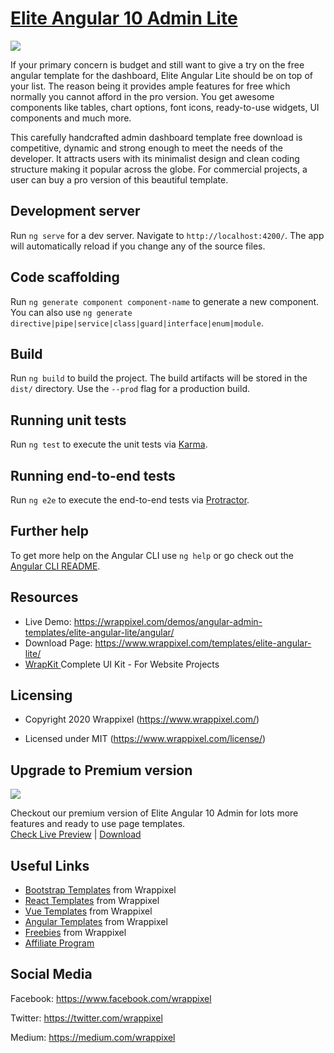 <!-- # elite-admin-angular-lite 6,8,9 and 10 -->

<!-- Heading of Template -->
<h1>
  <a href="https://wrappixel.com/demos/angular-admin-templates/elite-angular-lite/angular">Elite Angular 10 Admin Lite</a>
</h1>

<!-- Main image of Template -->
<a target="_blank" href="https://www.wrappixel.com/wp-content/uploads/edd/2020/04/elite-angular-lite-y.jpg">
  <img src="https://www.wrappixel.com/wp-content/uploads/edd/2020/04/elite-angular-lite-y.jpg" />
</a>

<!-- Description of Template -->
<p>
  If your primary concern is budget and still want to give a try on the free angular template for the dashboard, Elite Angular Lite should be on top of your list. The reason being it provides ample features for free which normally you cannot afford in the pro version. You get awesome components like tables, chart options, font icons, ready-to-use widgets, UI components and much more. 
</p>

<p>
  This carefully handcrafted admin dashboard template free download is competitive, dynamic and strong enough to meet the needs of the developer. It attracts users with its minimalist design and clean coding structure making it popular across the globe. For commercial projects, a user can buy a pro version of this beautiful template.
</p>


## Development server

Run `ng serve` for a dev server. Navigate to `http://localhost:4200/`. The app will automatically reload if you change any of the source files.

## Code scaffolding

Run `ng generate component component-name` to generate a new component. You can also use `ng generate directive|pipe|service|class|guard|interface|enum|module`.

## Build

Run `ng build` to build the project. The build artifacts will be stored in the `dist/` directory. Use the `--prod` flag for a production build.

## Running unit tests

Run `ng test` to execute the unit tests via [Karma](https://karma-runner.github.io).

## Running end-to-end tests

Run `ng e2e` to execute the end-to-end tests via [Protractor](http://www.protractortest.org/).

## Further help

To get more help on the Angular CLI use `ng help` or go check out the [Angular CLI README](https://github.com/angular/angular-cli/blob/master/README.md).

<!-- <h4><a href="https://wrappixel.com/demos/angular-admin-templates/elite-angular-lite/angular/">Free Version Demo Link</a></h4> -->


<!-- Resources of Template -->
<h2>Resources</h2>
<ul>
<li>  
  Live Demo: <a href="https://wrappixel.com/demos/angular-admin-templates/elite-angular-lite/angular/" rel="nofollow">https://wrappixel.com/demos/angular-admin-templates/elite-angular-lite/angular/</a>
</li>
<li>
    Download Page: <a href="https://www.wrappixel.com/templates/elite-angular-lite/" rel="nofollow">
  https://www.wrappixel.com/templates/elite-angular-lite/</a>
</li>
<li>
    <a href="https://www.wrappixel.com/templates/wrapkit/#demos" rel="nofollow">WrapKit </a>Complete UI Kit - For Website Projects
</li>
</ul>

<!-- Licensing of Template -->
<h2>Licensing</h2>
<ul>
  <li>
    <p>Copyright 2020 Wrappixel (<a href="https://www.wrappixel.com/" rel="nofollow">https://www.wrappixel.com/</a>)</p>
  </li>
  <li>
    <p>Licensed under MIT (<a href="https://www.wrappixel.com/license/">https://www.wrappixel.com/license/</a>)</p>
  </li>
</ul>


<!-- Upgrade to Premium version of Template -->
<h2>Upgrade to Premium version</h2>
<a target="_blank" href="https://www.wrappixel.com/templates/elite-angular-admin/">
  <img src="https://www.wrappixel.com/wp-content/uploads/edd/2020/04/elite-angular-admin-template-y.jpg"/>
</a>
<p>
   Checkout our premium version of Elite Angular 10 Admin for lots more features and ready to use page templates.<br>
   <a href="https://www.wrappixel.com/demos/angular-admin-templates/elite-angular/main/">Check Live Preview</a> | <a href="https://www.wrappixel.com/templates/elite-angular-admin/">Download</a>
</p>

<!-- Useful Links of Template -->
<h2>Useful Links</h2>
<ul>
<li><a href="https://www.wrappixel.com" rel="nofollow">Bootstrap Templates</a> from Wrappixel</li>
<li><a href="https://www.wrappixel.com/templates/category/react-templates/" rel="nofollow">React Templates</a> from Wrappixel</li>
<li><a href="https://www.wrappixel.com/templates/category/vuejs-templates/" rel="nofollow">Vue Templates</a> from Wrappixel</li>
<li><a href="https://www.wrappixel.com/templates/category/angular-templates/" rel="nofollow">Angular Templates</a> from Wrappixel</li>
<li><a href="https://www.wrappixel.com/templates/category/free-templates/" rel="nofollow">Freebies</a> from Wrappixel</li>
<li><a href="https://www.wrappixel.com/affiliate-area/" rel="nofollow">Affiliate Program</a></li>
</ul>

<!-- Social Media of Wrappixel -->
<h2>Social Media</h2>
<p>Facebook: <a href="https://www.facebook.com/wrappixel">https://www.facebook.com/wrappixel</a></p>
<p>Twitter: <a href="https://twitter.com/wrappixel">https://twitter.com/wrappixel</a></p>
<p>Medium: <a href="https://medium.com/wrappixel">https://medium.com/wrappixel</a></p>

<!-- ## Pro Version -->

<!-- <a href="https://www.wrappixel.com/templates/elite-angular-admin/"><img src="https://www.wrappixel.com/wp-content/uploads/2019/01/elite-admin-angular-nw-1.jpg"/></a><br/> -->

<!-- <h4><a href="https://wrappixel.com/demos/angular-admin-templates/elite-angular/main/dashboard/dashboard1">Demo</a></h4> -->


